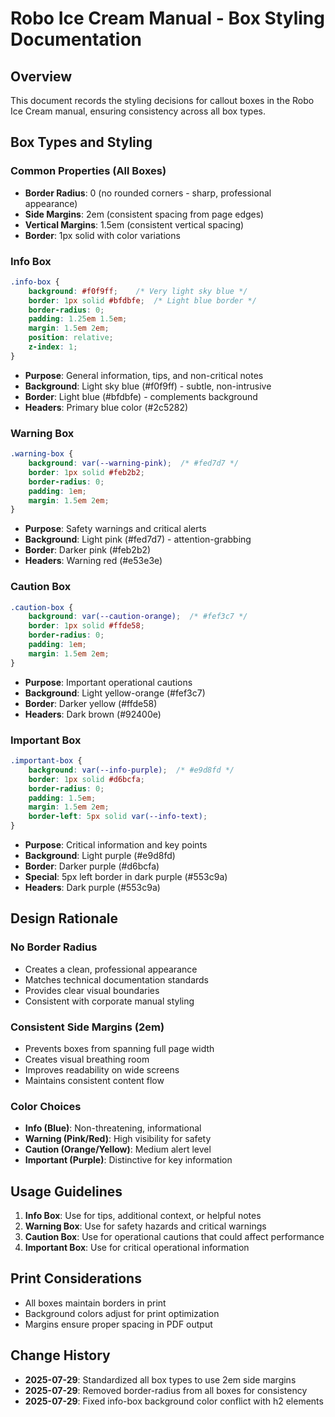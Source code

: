 # Robo Ice Cream Manual - Box Styling Documentation

## Overview
This document records the styling decisions for callout boxes in the Robo Ice Cream manual, ensuring consistency across all box types.

## Box Types and Styling

### Common Properties (All Boxes)
- **Border Radius**: 0 (no rounded corners - sharp, professional appearance)
- **Side Margins**: 2em (consistent spacing from page edges)
- **Vertical Margins**: 1.5em (consistent vertical spacing)
- **Border**: 1px solid with color variations

### Info Box
```css
.info-box {
    background: #f0f9ff;    /* Very light sky blue */
    border: 1px solid #bfdbfe;  /* Light blue border */
    border-radius: 0;
    padding: 1.25em 1.5em;
    margin: 1.5em 2em;
    position: relative;
    z-index: 1;
}
```
- **Purpose**: General information, tips, and non-critical notes
- **Background**: Light sky blue (#f0f9ff) - subtle, non-intrusive
- **Border**: Light blue (#bfdbfe) - complements background
- **Headers**: Primary blue color (#2c5282)

### Warning Box
```css
.warning-box {
    background: var(--warning-pink);  /* #fed7d7 */
    border: 1px solid #feb2b2;
    border-radius: 0;
    padding: 1em;
    margin: 1.5em 2em;
}
```
- **Purpose**: Safety warnings and critical alerts
- **Background**: Light pink (#fed7d7) - attention-grabbing
- **Border**: Darker pink (#feb2b2)
- **Headers**: Warning red (#e53e3e)

### Caution Box
```css
.caution-box {
    background: var(--caution-orange);  /* #fef3c7 */
    border: 1px solid #ffde58;
    border-radius: 0;
    padding: 1em;
    margin: 1.5em 2em;
}
```
- **Purpose**: Important operational cautions
- **Background**: Light yellow-orange (#fef3c7)
- **Border**: Darker yellow (#ffde58)
- **Headers**: Dark brown (#92400e)

### Important Box
```css
.important-box {
    background: var(--info-purple);  /* #e9d8fd */
    border: 1px solid #d6bcfa;
    border-radius: 0;
    padding: 1.5em;
    margin: 1.5em 2em;
    border-left: 5px solid var(--info-text);
}
```
- **Purpose**: Critical information and key points
- **Background**: Light purple (#e9d8fd)
- **Border**: Darker purple (#d6bcfa)
- **Special**: 5px left border in dark purple (#553c9a)
- **Headers**: Dark purple (#553c9a)

## Design Rationale

### No Border Radius
- Creates a clean, professional appearance
- Matches technical documentation standards
- Provides clear visual boundaries
- Consistent with corporate manual styling

### Consistent Side Margins (2em)
- Prevents boxes from spanning full page width
- Creates visual breathing room
- Improves readability on wide screens
- Maintains consistent content flow

### Color Choices
- **Info (Blue)**: Non-threatening, informational
- **Warning (Pink/Red)**: High visibility for safety
- **Caution (Orange/Yellow)**: Medium alert level
- **Important (Purple)**: Distinctive for key information

## Usage Guidelines

1. **Info Box**: Use for tips, additional context, or helpful notes
2. **Warning Box**: Use for safety hazards and critical warnings
3. **Caution Box**: Use for operational cautions that could affect performance
4. **Important Box**: Use for critical operational information

## Print Considerations
- All boxes maintain borders in print
- Background colors adjust for print optimization
- Margins ensure proper spacing in PDF output

## Change History
- **2025-07-29**: Standardized all box types to use 2em side margins
- **2025-07-29**: Removed border-radius from all boxes for consistency
- **2025-07-29**: Fixed info-box background color conflict with h2 elements